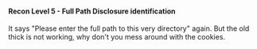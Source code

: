 #### Recon Level 5 - Full Path Disclosure identification

It says "Please enter the full path to this very directory" again.
But the old thick is not working, why don't you mess around with the cookies.
